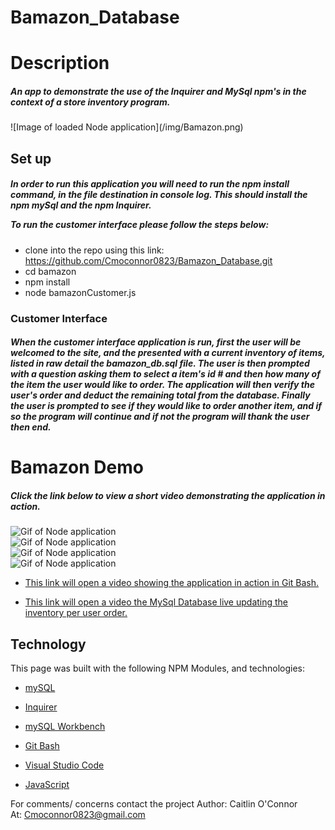 # Bamazon_Database
<h1>Description</h1>
<h5>An app to demonstrate the use of the Inquirer and MySql npm's in the context of a store inventory program. </h5>
![Image of loaded Node application](/img/Bamazon.png)

<h2>Set up</h2>
<h5>In order to run this application you will need to run the npm install command, in the file destination in console log. This should install the npm mySql and the npm Inquirer.

To run the customer interface please follow the steps below: </h5>


* clone into the repo using this link: https://github.com/Cmoconnor0823/Bamazon_Database.git 
* cd bamazon
* npm install
* node bamazonCustomer.js 


<h3>Customer Interface</h3>
<h5>When the customer interface application is run, first the user will be welcomed to the site, and the presented with a current inventory of items, listed in raw detail the bamazon_db.sql file. The user is then prompted with a question asking them to select a item's id # and then how many of the item the user would like to order. The application will then verify the user's order and deduct the remaining total from the database. Finally the user is prompted to see if they would like to order another item, and if so the program will continue and if not the program will thank the user then end.</h5>


<h1>Bamazon Demo</h1>
<h5>Click the link below to view a short video demonstrating the application in action.</h5>

![Gif of Node application](/public/images/Bamazon1.gif)
<br>
![Gif of Node application](public/images/Bamazon2.gif)
<br>
![Gif of Node application](public/images/Bamazon3.gif)
<br>
![Gif of Node application](public/images/Bamazon4.gif)
<br>

* [This link will open a video showing the application in action in Git Bash.](https://drive.google.com/file/d/1ybxCJobSrVJ_C33ijqnERouPAQQmhEat/view)

* [This link will open a video the MySql Database live updating the inventory per user order.](https://drive.google.com/file/d/1LMICuReMxqFZpWBjRFiEvnAMCslH24Ez/view)

<h2>Technology</h2>
This page was built with the following NPM Modules, and technologies:


* [mySQL](https://www.npmjs.com/package/mysql)

* [Inquirer](https://www.npmjs.com/package/inquirer)

* [mySQL Workbench](https://www.mysql.com/products/workbench/)

* [Git Bash](https://gitforwindows.org/)

* [Visual Studio Code](https://code.visualstudio.com/)

* [JavaScript](https://developer.mozilla.org/en-US/docs/Web/JavaScript/Reference)





For comments/ concerns contact the project 
Author: Caitlin O'Connor  
At: Cmoconnor0823@gmail.com
